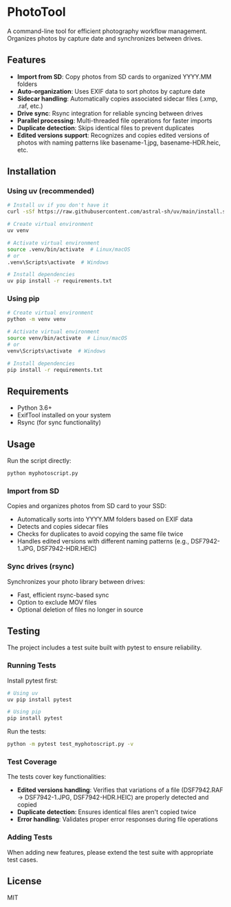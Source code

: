 # PhotoTool

A command-line tool for efficient photography workflow management. Organizes photos by capture date and synchronizes between drives.

## Features

- **Import from SD**: Copy photos from SD cards to organized YYYY.MM folders
- **Auto-organization**: Uses EXIF data to sort photos by capture date
- **Sidecar handling**: Automatically copies associated sidecar files (.xmp, .raf, etc.)
- **Drive sync**: Rsync integration for reliable syncing between drives
- **Parallel processing**: Multi-threaded file operations for faster imports
- **Duplicate detection**: Skips identical files to prevent duplicates
- **Edited versions support**: Recognizes and copies edited versions of photos with naming patterns like basename-1.jpg, basename-HDR.heic, etc.

## Installation

### Using uv (recommended)

```bash
# Install uv if you don't have it
curl -sSf https://raw.githubusercontent.com/astral-sh/uv/main/install.sh | bash

# Create virtual environment
uv venv

# Activate virtual environment
source .venv/bin/activate  # Linux/macOS
# or
.venv\Scripts\activate  # Windows

# Install dependencies
uv pip install -r requirements.txt
```

### Using pip

```bash
# Create virtual environment
python -m venv venv

# Activate virtual environment
source venv/bin/activate  # Linux/macOS
# or
venv\Scripts\activate  # Windows

# Install dependencies
pip install -r requirements.txt
```

## Requirements

- Python 3.6+
- ExifTool installed on your system
- Rsync (for sync functionality)

## Usage

Run the script directly:

```bash
python myphotoscript.py
```

### Import from SD

Copies and organizes photos from SD card to your SSD:

- Automatically sorts into YYYY.MM folders based on EXIF data
- Detects and copies sidecar files
- Checks for duplicates to avoid copying the same file twice
- Handles edited versions with different naming patterns (e.g., DSF7942-1.JPG, DSF7942-HDR.HEIC)

### Sync drives (rsync)

Synchronizes your photo library between drives:

- Fast, efficient rsync-based sync
- Option to exclude MOV files
- Optional deletion of files no longer in source

## Testing

The project includes a test suite built with pytest to ensure reliability.

### Running Tests

Install pytest first:

```bash
# Using uv
uv pip install pytest

# Using pip
pip install pytest
```

Run the tests:

```bash
python -m pytest test_myphotoscript.py -v
```

### Test Coverage

The tests cover key functionalities:

- **Edited versions handling**: Verifies that variations of a file (DSF7942.RAF → DSF7942-1.JPG, DSF7942-HDR.HEIC) are properly detected and copied
- **Duplicate detection**: Ensures identical files aren't copied twice
- **Error handling**: Validates proper error responses during file operations

### Adding Tests

When adding new features, please extend the test suite with appropriate test cases.

## License

MIT
